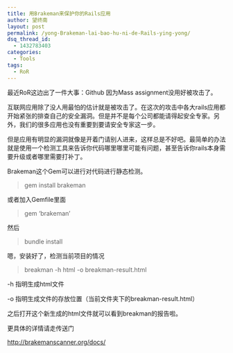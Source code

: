 ```yaml
---
title: 用Brakeman来保护你的Rails应用
author: 望终南
layout: post
permalink: /yong-Brakeman-lai-bao-hu-ni-de-Rails-ying-yong/
dsq_thread_id:
  - 1432783403
categories:
  - Tools
tags:
  - RoR
---
```

最近RoR这边出了一件大事：Github 因为Mass assignment没用好被攻击了。

互联网应用除了没人用最怕的估计就是被攻击了。在这次的攻击中各大rails应用都开始紧张的排查自己的安全漏洞。但是并不是每个公司都能请得起安全专家。另外，我们的很多应用也没有重要到要请安全专家这一步。

但是应用有明显的漏洞就像是开着门请别人进来，这样总是不好吧。最简单的办法就是使用一个检测工具来告诉你代码哪里哪里可能有问题，甚至告诉你rails本身需要升级或者哪里需要打补丁。

Brakeman这个Gem可以进行对代码进行静态检测。

> gem install brakeman

或者加入Gemfile里面

> gem &#8216;brakeman&#8217;

然后

> bundle install

嗯，安装好了，检测当前项目的情况

> breakman -h html -o breakman-result.html

-h 指明生成html文件

-o 指明生成文件的存放位置（当前文件夹下的breakman-result.html）

之后打开这个新生成的html文件就可以看到breakman的报告啦。

更具体的详情请走传送门

<http://brakemanscanner.org/docs/>

&nbsp;